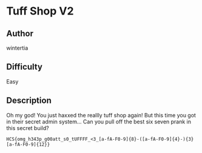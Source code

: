 # Tuff Shop V2

## Author

wintertia

## Difficulty

Easy

## Description

Oh my god! You just haxxed the reallly tuff shop again! But this time you got in their secret admin system... Can you pull off the best six seven prank in this secret build?

`HCS{omg_h343p_g00att_s0_tUFFFF_<3_[a-fA-F0-9]{8}-([a-fA-F0-9]{4}-){3}[a-fA-F0-9]{12}}`

